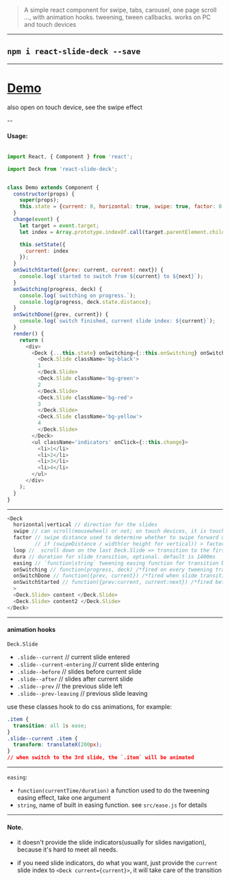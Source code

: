 > A simple react component for swipe, tabs, carousel, one page scroll ...,
with animation hooks. tweening, tween callbacks. works on PC and touch devices

---


## `npm i react-slide-deck --save`

---

# [Demo](http://output.jsbin.com/hexada)
also open on touch device, see the swipe effect

--

#### Usage:

```js

import React, { Component } from 'react';

import Deck from 'react-slide-deck';


class Demo extends Component {
  constructor(props) {
    super(props);
    this.state = {current: 0, horizontal: true, swipe: true, factor: 0.3, loop: true};
  }
  change(event) {
    let target = event.target;
    let index = Array.prototype.indexOf.call(target.parentElement.children, target);

    this.setState({
      current: index
    });
  }
  onSwitchStarted({prev: current, current: next}) {
    console.log(`started to switch from ${current} to ${next}`);
  }
  onSwitching(progress, deck) {
    console.log(`switching on progress.`);
    console.log(progress, deck.state.distance);
  }
  onSwitchDone({prev, current}) {
    console.log(`switch finished, current slide index: ${current}`);
  }
  render() {
    return (
      <div>
        <Deck {...this.state} onSwitching={::this.onSwitching} onSwitchDone={::this.onSwitchDone}>
          <Deck.Slide className='bg-black'>
          1
          </Deck.Slide>
          <Deck.Slide className='bg-green'>
          2
          </Deck.Slide>
          <Deck.Slide className='bg-red'>
          3
          </Deck.Slide>
          <Deck.Slide className='bg-yellow'>
          4
          </Deck.Slide>
        </Deck>
        <ul className='indicators' onClick={::this.change}>
          <li>1</li>
          <li>2</li>
          <li>3</li>
          <li>4</li>
        </ul>
      </div>
    );
  }
}

```

---

```js
<Deck
  horizontal|vertical // direction for the slides
  swipe // can scroll(mousewheel) or not; on touch devices, it is touch event
  factor // swipe distance used to determine whether to swipe forward or abort on touch devices.
         // if (swipeDistance / width(or height for vertical)) > factor, then will switch to next slide, otherwise return to the current slide.
  loop //  scroll down on the last Deck.Slide => transition to the first Deck.Slide.(first => last as well). only work when `swipe` is set
  dura // duration for slide transition, optional. default is 1400ms
  easing // `function|string` tweening easing function for transition between slides. see detail below,
  onSwitching // function(progress, deck) /*fired on every tweening transition. `deck` is the component instance of Deck, useful for accessing data like deck.status, deck.state.distance ...*/
  onSwitchDone // function({prev, current}) /*fired when slide transition is finished*/
  onSwitchStarted // function({prev:current, current:next}) /*fired before a tween transition started*/
  >
  <Deck.Slide> content </Deck.Slide>
  <Deck.Slide> content2 </Deck.Slide>
</Deck>
```

---
#### animation hooks
`Deck.Slide`
- `.slide--current` // current slide entered
- `.slide--current-entering` // current slide entering
- `.slide--before` // slides before current slide
- `.slide--after` // slides after current slide
- `.slide--prev` // the previous slide left
- `.slide--prev-leaving` // previous slide leaving

use these classes hook to do css animations, for example:
```css
.item {
  transition: all 1s ease;
}
.slide--current .item {
  transform: translateX(200px);
}
// when switch to the 3rd slide, the `.item` will be animated
```

---

`easing`:
  - `function(currentTime/duration)` a function used to do the tweening easing effect, take one argument
  - `string`, name of built in easing function. see `src/ease.js` for details

---

#### Note.

- it doesn't provide the slide indicators(usually for slides navigation), because it's hard to meet all needs.

- if you need slide indicators, do what you want, just provide the `current` slide index to `<Deck current={current}>`, it will take care of the transition

